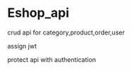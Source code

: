 # Eshop_api

crud api for category,product,order,user

assign jwt 

protect api with authentication


